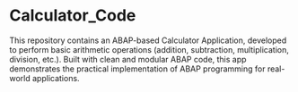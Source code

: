 # Calculator_Code
This repository contains an ABAP-based Calculator Application, developed to perform basic arithmetic operations (addition, subtraction, multiplication, division, etc.). Built with clean and modular ABAP code, this app demonstrates the practical implementation of ABAP programming for real-world applications.
